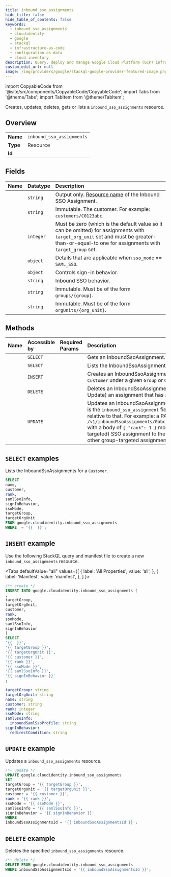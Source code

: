 ```yaml
---
title: inbound_sso_assignments
hide_title: false
hide_table_of_contents: false
keywords:
  - inbound_sso_assignments
  - cloudidentity
  - google
  - stackql
  - infrastructure-as-code
  - configuration-as-data
  - cloud inventory
description: Query, deploy and manage Google Cloud Platform (GCP) infrastructure and resources using SQL
custom_edit_url: null
image: /img/providers/google/stackql-google-provider-featured-image.png
---
```


import CopyableCode from '@site/src/components/CopyableCode/CopyableCode';
import Tabs from '@theme/Tabs';
import TabItem from '@theme/TabItem';

Creates, updates, deletes, gets or lists a <code>inbound_sso_assignments</code> resource.

## Overview
<table><tbody>
<tr><td><b>Name</b></td><td><code>inbound_sso_assignments</code></td></tr>
<tr><td><b>Type</b></td><td>Resource</td></tr>
<tr><td><b>Id</b></td><td><CopyableCode code="google.cloudidentity.inbound_sso_assignments" /></td></tr>
</tbody></table>

## Fields
| Name | Datatype | Description |
|:-----|:---------|:------------|
| <CopyableCode code="name" /> | `string` | Output only. [Resource name](https://cloud.google.com/apis/design/resource_names) of the Inbound SSO Assignment. |
| <CopyableCode code="customer" /> | `string` | Immutable. The customer. For example: `customers/C0123abc`. |
| <CopyableCode code="rank" /> | `integer` | Must be zero (which is the default value so it can be omitted) for assignments with `target_org_unit` set and must be greater-than-or-equal-to one for assignments with `target_group` set. |
| <CopyableCode code="samlSsoInfo" /> | `object` | Details that are applicable when `sso_mode` == `SAML_SSO`. |
| <CopyableCode code="signInBehavior" /> | `object` | Controls sign-in behavior. |
| <CopyableCode code="ssoMode" /> | `string` | Inbound SSO behavior. |
| <CopyableCode code="targetGroup" /> | `string` | Immutable. Must be of the form `groups/{group}`. |
| <CopyableCode code="targetOrgUnit" /> | `string` | Immutable. Must be of the form `orgUnits/{org_unit}`. |

## Methods
| Name | Accessible by | Required Params | Description |
|:-----|:--------------|:----------------|:------------|
| <CopyableCode code="get" /> | `SELECT` | <CopyableCode code="inboundSsoAssignmentsId" /> | Gets an InboundSsoAssignment. |
| <CopyableCode code="list" /> | `SELECT` | <CopyableCode code="" /> | Lists the InboundSsoAssignments for a `Customer`. |
| <CopyableCode code="create" /> | `INSERT` | <CopyableCode code="" /> | Creates an InboundSsoAssignment for users and devices in a `Customer` under a given `Group` or `OrgUnit`. |
| <CopyableCode code="delete" /> | `DELETE` | <CopyableCode code="inboundSsoAssignmentsId" /> | Deletes an InboundSsoAssignment. To disable SSO, Create (or Update) an assignment that has `sso_mode` == `SSO_OFF`. |
| <CopyableCode code="patch" /> | `UPDATE` | <CopyableCode code="inboundSsoAssignmentsId" /> | Updates an InboundSsoAssignment. The body of this request is the `inbound_sso_assignment` field and the `update_mask` is relative to that. For example: a PATCH to `/v1/inboundSsoAssignments/0abcdefg1234567&update_mask=rank` with a body of `{ "rank": 1 }` moves that (presumably group-targeted) SSO assignment to the highest priority and shifts any other group-targeted assignments down in priority. |

## `SELECT` examples

Lists the InboundSsoAssignments for a `Customer`.

```sql
SELECT
name,
customer,
rank,
samlSsoInfo,
signInBehavior,
ssoMode,
targetGroup,
targetOrgUnit
FROM google.cloudidentity.inbound_sso_assignments
WHERE  = '{{  }}'; 
```

## `INSERT` example

Use the following StackQL query and manifest file to create a new <code>inbound_sso_assignments</code> resource.

<Tabs
    defaultValue="all"
    values={[
        { label: 'All Properties', value: 'all', },
        { label: 'Manifest', value: 'manifest', },
    ]
}>
<TabItem value="all">

```sql
/*+ create */
INSERT INTO google.cloudidentity.inbound_sso_assignments (
,
targetGroup,
targetOrgUnit,
customer,
rank,
ssoMode,
samlSsoInfo,
signInBehavior
)
SELECT 
'{{  }}',
'{{ targetGroup }}',
'{{ targetOrgUnit }}',
'{{ customer }}',
'{{ rank }}',
'{{ ssoMode }}',
'{{ samlSsoInfo }}',
'{{ signInBehavior }}'
;
```
</TabItem>
<TabItem value="manifest">

```yaml
targetGroup: string
targetOrgUnit: string
name: string
customer: string
rank: integer
ssoMode: string
samlSsoInfo:
  inboundSamlSsoProfile: string
signInBehavior:
  redirectCondition: string

```
</TabItem>
</Tabs>

## `UPDATE` example

Updates a <code>inbound_sso_assignments</code> resource.

```sql
/*+ update */
UPDATE google.cloudidentity.inbound_sso_assignments
SET 
targetGroup = '{{ targetGroup }}',
targetOrgUnit = '{{ targetOrgUnit }}',
customer = '{{ customer }}',
rank = '{{ rank }}',
ssoMode = '{{ ssoMode }}',
samlSsoInfo = '{{ samlSsoInfo }}',
signInBehavior = '{{ signInBehavior }}'
WHERE 
inboundSsoAssignmentsId = '{{ inboundSsoAssignmentsId }}';
```

## `DELETE` example

Deletes the specified <code>inbound_sso_assignments</code> resource.

```sql
/*+ delete */
DELETE FROM google.cloudidentity.inbound_sso_assignments
WHERE inboundSsoAssignmentsId = '{{ inboundSsoAssignmentsId }}';
```
